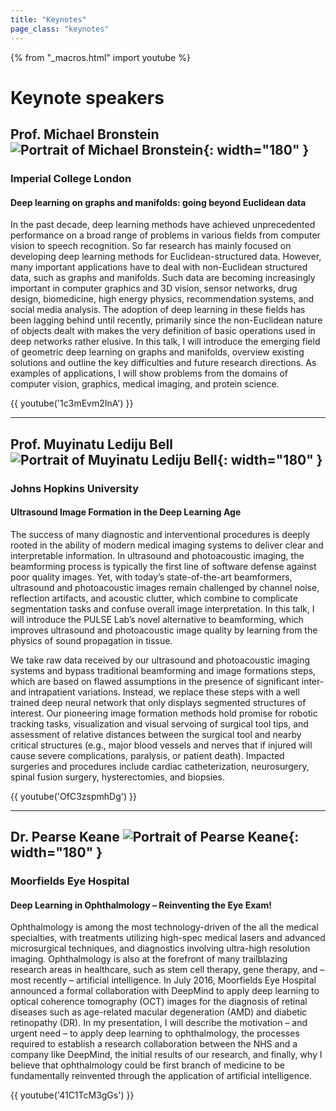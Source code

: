 ```yaml
---
title: "Keynotes"
page_class: "keynotes"
---
```


{% from "_macros.html" import youtube %}

# Keynote speakers

## Prof. Michael Bronstein ![Portrait of Michael Bronstein](/keynotes/michael.jpg){: width="180" }
### Imperial College London

#### Deep learning on graphs and manifolds: going beyond Euclidean data

In the past decade, deep learning methods have achieved unprecedented performance on a broad range of problems in various fields from computer vision to speech recognition. So far research has mainly focused on developing deep learning methods for Euclidean-structured data. However, many important applications have to deal with non-Euclidean structured data, such as graphs and manifolds. Such data are becoming increasingly important in computer graphics and 3D vision, sensor networks, drug design, biomedicine, high energy physics, recommendation systems, and social media analysis. The adoption of deep learning in these fields has been lagging behind until recently, primarily since the non-Euclidean nature of objects dealt with makes the very definition of basic operations used in deep networks rather elusive. In this talk, I will introduce the emerging field of geometric deep learning on graphs and manifolds, overview existing solutions and outline the key difficulties and future research directions. As examples of applications, I will show problems from the domains of computer vision, graphics, medical imaging, and protein science.

{{ youtube('1c3mEvm2InA') }}

---

## Prof. Muyinatu Lediju Bell ![Portrait of Muyinatu Lediju Bell](/keynotes/muyinatu.jpg){: width="180" }
### Johns Hopkins University

#### Ultrasound Image Formation in the Deep Learning Age

The success of many diagnostic and interventional procedures is deeply rooted in the ability of modern medical imaging systems to deliver clear and interpretable information. In ultrasound and photoacoustic imaging, the beamforming process is typically the first line of software defense against poor quality images. Yet, with today’s state-of-the-art beamformers, ultrasound and photoacoustic images remain challenged by channel noise, reflection artifacts, and acoustic clutter, which combine to complicate segmentation tasks and confuse overall image interpretation. In this talk, I will introduce the PULSE Lab’s novel alternative to beamforming, which improves ultrasound and photoacoustic image quality by learning from the physics of sound propagation in tissue.

We take raw data received by our ultrasound and photoacoustic imaging systems and bypass traditional beamforming and image formations steps, which are based on flawed assumptions in the presence of significant inter- and intrapatient variations. Instead, we replace these steps with a well trained deep neural network that only displays segmented structures of interest. Our pioneering image formation methods hold promise for robotic tracking tasks, visualization and visual servoing of surgical tool tips, and assessment of relative distances between the surgical tool and nearby critical structures (e.g., major blood vessels and nerves that if injured will cause severe complications, paralysis, or patient death). Impacted surgeries and procedures include cardiac catheterization, neurosurgery, spinal fusion surgery, hysterectomies, and biopsies.

{{ youtube('OfC3zspmhDg') }}

---

## Dr. Pearse Keane ![Portrait of Pearse Keane](/keynotes/pearse.jpg){: width="180" }
### Moorfields Eye Hospital

#### Deep Learning in Ophthalmology – Reinventing the Eye Exam!

Ophthalmology is among the most technology-driven of the all the medical specialties, with treatments utilizing high-spec medical lasers and advanced microsurgical techniques, and diagnostics involving ultra-high resolution imaging. Ophthalmology is also at the forefront of many trailblazing research areas in healthcare, such as stem cell therapy, gene therapy, and – most recently – artificial intelligence. In July 2016, Moorfields Eye Hospital announced a formal collaboration with DeepMind to apply deep learning to optical coherence tomography (OCT) images for the diagnosis of retinal diseases such as age-related macular degeneration (AMD) and diabetic retinopathy (DR). In my presentation, I will describe the motivation – and urgent need – to apply deep learning to ophthalmology, the processes required to establish a research collaboration between the NHS and a company like DeepMind, the initial results of our research, and finally, why I believe that ophthalmology could be first branch of medicine to be fundamentally reinvented through the application of artificial intelligence.

{{ youtube('41C1TcM3gGs') }}
